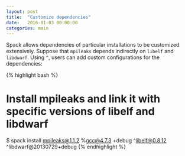 ```yaml
---
layout: post
title:  "Customize dependencies"
date:   2016-01-03 00:00:00
categories: main
---
```


Spack allows dependencies of particular installations to be
customized extensively.  Suppose that `mpileaks` depends indirectly
on `libelf` and `libdwarf`.  Using `^`, users can add custom
configurations for the dependencies:

{% highlight bash %}
   # Install mpileaks and link it with specific versions of libelf and libdwarf
   $ spack install mpileaks@1.1.2 %gcc@4.7.3 +debug ^libelf@0.8.12 ^libdwarf@20130729+debug
{% endhighlight %}
